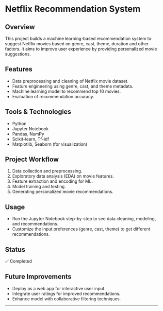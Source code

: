 
# Netflix Recommendation System

## Overview
This project builds a machine learning-based recommendation system to suggest Netflix movies based on genre, cast, theme, duration and other factors. It aims to improve user experience by providing personalized movie suggestions.

## Features
- Data preprocessing and cleaning of Netflix movie dataset.
- Feature engineering using genre, cast, and theme metadata.
- Machine learning model to recommend top 10 movies.
- Evaluation of recommendation accuracy.

## Tools & Technologies
- Python
- Jupyter Notebook
- Pandas, NumPy
- Scikit-learn, Tf-idf
- Matplotlib, Seaborn (for visualization)

## Project Workflow
1. Data collection and preprocessing.
2. Exploratory data analysis (EDA) on movie features.
3. Feature extraction and encoding for ML.
4. Model training and testing.
5. Generating personalized movie recommendations.

## Usage
- Run the Jupyter Notebook step-by-step to see data cleaning, modeling, and recommendations.
- Customize the input preferences (genre, cast, theme) to get different recommendations.

## Status
✅ Completed

## Future Improvements
- Deploy as a web app for interactive user input.
- Integrate user ratings for improved recommendations.
- Enhance model with collaborative filtering techniques.

---
